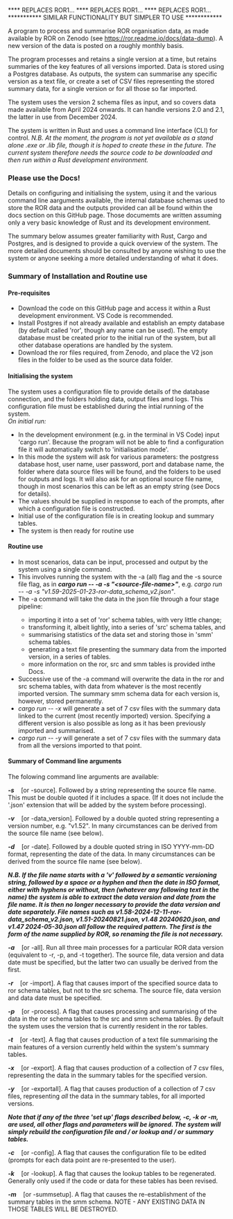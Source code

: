 **** REPLACES ROR1... **** REPLACES ROR1... **** REPLACES ROR1... <br>
*********** SIMILAR FUNCTIONALITY BUT SIMPLER TO USE ************ <br>

A program to process and summarise ROR organisation data, as made available by ROR 
on Zenodo (see https://ror.readme.io/docs/data-dump). A new version of the data is posted 
on a roughly monthly basis. 

The program processes and retains a single version at a time, 
but retains summaries of the key features of all versions imported. Data is stored using a 
Postgres database. As outputs, the system can summarise any specific version as a text file, 
or create a set of CSV files representing the stored summary data, for a single version or 
for all those so far imported.

The system uses the version 2 schema files as input, and so covers data 
made available from April 2024 onwards. It can handle versions 2.0 and 2.1, the latter in 
use from December 2024.

The system is written in Rust and uses a command line interface (CLI) for control. 
<i>N.B. At the moment, the program is not yet available as a stand alone .exe or .lib file, 
though it is hoped to create these in the future. The current system therefore needs the 
source code to be downloaded and then run within a Rust development environment.</i>

<h3>Please use the Docs!</h3>

Details on configuring and initialising the system, using it and the various command line 
aarguments available, the internal database schemas used to store the ROR data and the outputs provided 
can all be found within the docs section on this GitHub page. Those documemts are written assuming only a 
very basic knowledge of Rust and its development environment. 

The summary below assumes greater familiarity with Rust, Cargo and Postgres, and is designed to provide a quick 
overview of the system. The more detailed documents should be consulted by anyone wishing to use the system or 
anyone seeking a more detailed understanding of what it does.

<h3>Summary of Installation and Routine use</h3>

<h4>Pre-requisites</h4>
<ul>
<li> Download the code on this GitHub page and access it within a Rust development environment. VS Code is recommended.</li>
<li> Install Postgres if not already available and establish an empty database (by default called 'ror', though any name can be used). The empty database must be
created prior to the initial run of the system, but all other database operations are handled by the system.</li>
<li> Download the ror files required, from Zenodo, and place the V2 json files in the folder to be used as the source data folder.</li>
</ul>

<h4>Initialising the system</h4>
The system uses a configuration file to provide details of the database connection, and the folders holding data, output files amd logs. 
This configuration file must be established during the intial running of the system.<br/>
<i>On initial run:</i>
<ul>
<li>In the development environment (e.g. in the terminal in VS Code) input 'cargo run'. Because the program will not be able to find a configuration file it will automatically switch to 'initialisation mode'. </li>
<li>In this mode the system will ask for various parameters: the postgress database host, user name, user password, port and database name, the folder where data source files will be found, 
and the folders to be used for outputs and logs. It will also ask for an optional source file name, though in most scenarios this can be left as an empty string (see Docs for details).</li>
<li>The values should be supplied in response to each of the prompts, after which a configuration file is constructed.</li>
<li>Initial use of the configuration file is in creating lookup and summary tables.</li>
<li>The system is then ready for routine use</li>
</ul>

<h4>Routine use</h4>
<ul>
<li>In most scenarios, data can be input, processed and output by the system using a single command.</li>
<li>This involves running the system with the -a (all) flag and the -s source file flag, as in <b><i>cargo run -- -a -s "&lt;source-file-name&gt;"</i></b>, e.g. <i>cargo run -- -a -s "v1.59-2025-01-23-ror-data_schema_v2.json"</i>.</li>
<li>The -a command will take the data in the json file through a four stage pipeline:</li> 
<ul>
    <li>importing it into a set of 'ror' schema tables, with very little change;</li>
    <li>transforming it, albeit lightly, into a series of 'src' schema tables, and </li>
    <li>summarising statistics of the data set and storing those in 'smm' schema tables.</li>
    <li>generating a text file presenting the summary data from the imported version, in a series of tables.</li>
    <li>more information on the ror, src and smm tables is provided inthe Docs.</li>
</ul>
<li>Successive use of the -a command will overwrite the data in the ror and src schema tables, with data from whatever is the most recently imported version. The summary smm schema data for each version is, however, stored permanently.</li>
<li><i>cargo run -- -x</i> will generate a set of 7 csv files with the summary data linked to the current (most recently imported) version. Specifying a different version is also possible as long as it has been previously imported and summarised.</li>
<li><i>cargo run -- -y</i> will generate a set of 7 csv files with the summary data from all the versions imported to that point.</li>
</ul>

<h4>Summary of Command line arguments</h4>

The folowing command line arguments are available:

<i><b>-s</b></i>&nbsp;&nbsp;&nbsp;&nbsp;[or -source]. Followed by a string representing the source file name. This must be double quoted if it includes a space. (If it does not include the '.json' extension that will be added by the system before processing). 

<i><b>-v</b></i>&nbsp;&nbsp;&nbsp;&nbsp;[or -data_version]. Followed by a double quoted string representing a version number, e.g. "v1.52". In many circumstances can be derived from the source file name (see below).

<i><b>-d</b></i>&nbsp;&nbsp;&nbsp;&nbsp;[or -date]. Followed by a double quoted string in ISO YYYY-mm-DD format, representing the date of the data. In many circumstances can be derived from the source file name (see below).

<i><b>N.B. If the file name starts with a 'v' followed by a semantic versioning string, followed by a space or a hyphen and then the date in ISO format, either with hyphens or without, then (whatever any following text in the name) the system is able to extract the data version and date from the file name. It is then no longer necessary to provide the data version and date separately. File names such as v1.58-2024-12-11-ror-data_schema_v2.json, v1.51-20240821.json, v1.48 20240620.json, and v1.47 2024-05-30.json all follow the required pattern. The first is the form of the name supplied by ROR, so renaming the file is not necessary.</b></i>

<i><b>-a</b></i>&nbsp;&nbsp;&nbsp;&nbsp;[or -all]. Run all three main processes for a particular ROR data version (equivalent to -r, -p, and -t together). The source file, data version and data date must be specified, but the latter two can usually be derived from the first.

<i><b>-r</b></i>&nbsp;&nbsp;&nbsp;&nbsp;[or -import]. A flag that causes import of the specified source data to ror schema tables, but not to the src schema. The source file, data version and data date must be specified.  

<i><b>-p</b></i>&nbsp;&nbsp;&nbsp;&nbsp;[or -process]. A flag that causes processing and summarising of the data in the ror schema tables to the src and smm schema tables. By default the system uses the version that is currently resident in the ror tables.

<i><b>-t</b></i>&nbsp;&nbsp;&nbsp;&nbsp;[or -text]. A flag that causes production of a text file summarising the main features of a version currently held within the system's summary tables.

<i><b>-x</b></i>&nbsp;&nbsp;&nbsp;&nbsp;[or -export]. A flag that causes production of a collection of 7 csv files, representing the data in the summary tables for the specified version. 

<i><b>-y</b></i>&nbsp;&nbsp;&nbsp;&nbsp;[or -exportall]. A flag that causes production of a collection of 7 csv files, representing <i>all</i> the data in the summary tables, for all imported versions.

<b><i>Note that if any of the three 'set up' flags described below, -c, -k or -m, are used, all other flags and parameters will be ignored. The system will simply rebuild the configuration file and / or lookup and / or summary tables.</b></i>

<i><b>-c</b></i>&nbsp;&nbsp;&nbsp;&nbsp;[or -config]. A flag that causes the configuration file to be edited (prompts for each data point are re-presented to the user).

<i><b>-k</b></i>&nbsp;&nbsp;&nbsp;&nbsp;[or -lookup]. A flag that causes the lookup tables to be regenerated. Generally only used if the code or data for these tables has been revised. 

<i><b>-m</b></i>&nbsp;&nbsp;&nbsp;&nbsp;[or -summsetup]. A flag that causes the re-establishment of the summary tables in the smm schema. NOTE - ANY EXISTING DATA IN THOSE TABLES WILL BE DESTROYED. 

